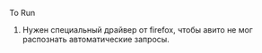 To Run

1) Нужен специальный драйвер от firefox, чтобы авито не мог распознать автоматические запросы.
